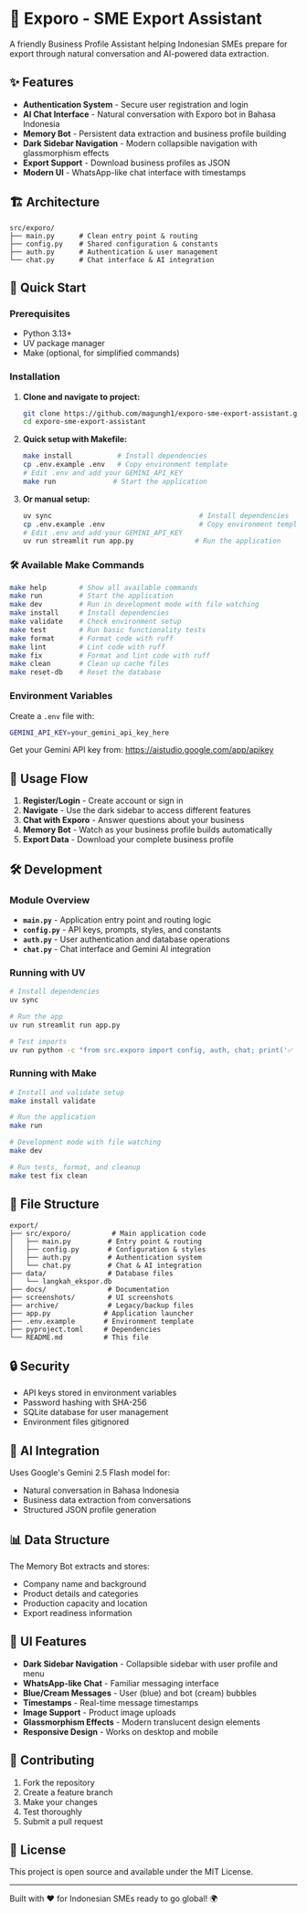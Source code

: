 # 🚀 Exporo - SME Export Assistant

A friendly Business Profile Assistant helping Indonesian SMEs prepare for export through natural conversation and AI-powered data extraction.

## ✨ Features

- **Authentication System** - Secure user registration and login
- **AI Chat Interface** - Natural conversation with Exporo bot in Bahasa Indonesia
- **Memory Bot** - Persistent data extraction and business profile building
- **Dark Sidebar Navigation** - Modern collapsible navigation with glassmorphism effects
- **Export Support** - Download business profiles as JSON
- **Modern UI** - WhatsApp-like chat interface with timestamps

## 🏗️ Architecture

```
src/exporo/
├── main.py      # Clean entry point & routing
├── config.py    # Shared configuration & constants
├── auth.py      # Authentication & user management
└── chat.py      # Chat interface & AI integration
```

## 🚀 Quick Start

### Prerequisites
- Python 3.13+
- UV package manager
- Make (optional, for simplified commands)

### Installation

1. **Clone and navigate to project:**
   ```bash
   git clone https://github.com/magungh1/exporo-sme-export-assistant.git
   cd exporo-sme-export-assistant
   ```

2. **Quick setup with Makefile:**
   ```bash
   make install           # Install dependencies
   cp .env.example .env   # Copy environment template
   # Edit .env and add your GEMINI_API_KEY
   make run              # Start the application
   ```

3. **Or manual setup:**
   ```bash
   uv sync                                    # Install dependencies
   cp .env.example .env                       # Copy environment template
   # Edit .env and add your GEMINI_API_KEY
   uv run streamlit run app.py               # Run the application
   ```

### 🛠️ Available Make Commands

```bash
make help        # Show all available commands
make run         # Start the application
make dev         # Run in development mode with file watching
make install     # Install dependencies
make validate    # Check environment setup
make test        # Run basic functionality tests
make format      # Format code with ruff
make lint        # Lint code with ruff
make fix         # Format and lint code with ruff
make clean       # Clean up cache files
make reset-db    # Reset the database
```

### Environment Variables

Create a `.env` file with:
```bash
GEMINI_API_KEY=your_gemini_api_key_here
```

Get your Gemini API key from: https://aistudio.google.com/app/apikey

## 🔄 Usage Flow

1. **Register/Login** - Create account or sign in
2. **Navigate** - Use the dark sidebar to access different features
3. **Chat with Exporo** - Answer questions about your business
4. **Memory Bot** - Watch as your business profile builds automatically
5. **Export Data** - Download your complete business profile

## 🛠️ Development

### Module Overview

- **`main.py`** - Application entry point and routing logic
- **`config.py`** - API keys, prompts, styles, and constants
- **`auth.py`** - User authentication and database operations
- **`chat.py`** - Chat interface and Gemini AI integration

### Running with UV
```bash
# Install dependencies
uv sync

# Run the app
uv run streamlit run app.py

# Test imports
uv run python -c "from src.exporo import config, auth, chat; print('✅ All good!')"
```

### Running with Make
```bash
# Install and validate setup
make install validate

# Run the application
make run

# Development mode with file watching
make dev

# Run tests, format, and cleanup
make test fix clean
```

## 📁 File Structure

```
export/
├── src/exporo/          # Main application code
│   ├── main.py         # Entry point & routing
│   ├── config.py       # Configuration & styles
│   ├── auth.py         # Authentication system
│   └── chat.py         # Chat & AI integration
├── data/               # Database files
│   └── langkah_ekspor.db
├── docs/               # Documentation
├── screenshots/        # UI screenshots
├── archive/            # Legacy/backup files
├── app.py             # Application launcher
├── .env.example       # Environment template
├── pyproject.toml     # Dependencies
└── README.md          # This file
```

## 🔒 Security

- API keys stored in environment variables
- Password hashing with SHA-256
- SQLite database for user management
- Environment files gitignored

## 🤖 AI Integration

Uses Google's Gemini 2.5 Flash model for:
- Natural conversation in Bahasa Indonesia
- Business data extraction from conversations
- Structured JSON profile generation

## 📊 Data Structure

The Memory Bot extracts and stores:
- Company name and background
- Product details and categories
- Production capacity and location
- Export readiness information

## 🎨 UI Features

- **Dark Sidebar Navigation** - Collapsible sidebar with user profile and menu
- **WhatsApp-like Chat** - Familiar messaging interface
- **Blue/Cream Messages** - User (blue) and bot (cream) bubbles
- **Timestamps** - Real-time message timestamps
- **Image Support** - Product image uploads
- **Glassmorphism Effects** - Modern translucent design elements
- **Responsive Design** - Works on desktop and mobile

## 🤝 Contributing

1. Fork the repository
2. Create a feature branch
3. Make your changes
4. Test thoroughly
5. Submit a pull request

## 📄 License

This project is open source and available under the MIT License.

---

Built with ❤️ for Indonesian SMEs ready to go global! 🌍